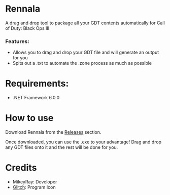 # Rennala
A drag and drop tool to package all your GDT contents automatically for Call of Duty: Black Ops III

### Features: 
- Allows you to drag and drop your GDT file and will generate an output for you
- Spits out a .txt to automate the .zone process as much as possible

# Requirements:
- .NET Framework 6.0.0

# How to use
Download Rennala from the [Releases](https://github.com/MikeyRay/Rennala/releases) section.

Once downloaded, you can use the .exe to your advantage! Drag and drop any GDT files onto it and the rest will be done for you.

# Credits
- MikeyRay: Developer
- [Glitch](https://twitter.com/Glitchalodon): Program Icon
